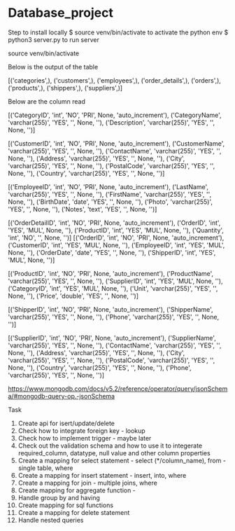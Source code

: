 # Database_project

Step to install locally
$ source venv/bin/activate to activate the python env
$ python3 server.py to run server

source venv/bin/activate

Below is the output of the table

[('categories',), ('customers',), ('employees',), ('order_details',), ('orders',), ('products',), ('shippers',), ('suppliers',)]


Below are the column read

[('CategoryID', 'int', 'NO', 'PRI', None, 'auto_increment'), ('CategoryName', 'varchar(255)', 'YES', '', None, ''), ('Description', 'varchar(255)', 'YES', '', None, '')]

[('CustomerID', 'int', 'NO', 'PRI', None, 'auto_increment'), ('CustomerName', 'varchar(255)', 'YES', '', None, ''), ('ContactName', 'varchar(255)', 'YES', '', None, ''), ('Address', 'varchar(255)', 'YES', '', None, ''), ('City', 'varchar(255)', 'YES', '', None, ''), ('PostalCode', 'varchar(255)', 'YES', '', None, ''), ('Country', 'varchar(255)', 'YES', '', None, '')]

[('EmployeeID', 'int', 'NO', 'PRI', None, 'auto_increment'), ('LastName', 'varchar(255)', 'YES', '', None, ''), ('FirstName', 'varchar(255)', 'YES', '', None, ''), ('BirthDate', 'date', 'YES', '', None, ''), ('Photo', 'varchar(255)', 'YES', '', None, ''), ('Notes', 'text', 'YES', '', None, '')]

[('OrderDetailID', 'int', 'NO', 'PRI', None, 'auto_increment'), ('OrderID', 'int', 'YES', 'MUL', None, ''), ('ProductID', 'int', 'YES', 'MUL', None, ''), ('Quantity', 'int', 'NO', '', None, '')]
[('OrderID', 'int', 'NO', 'PRI', None, 'auto_increment'), ('CustomerID', 'int', 'YES', 'MUL', None, ''), ('EmployeeID', 'int', 'YES', 'MUL', None, ''), ('OrderDate', 'date', 'YES', '', None, ''), ('ShipperID', 'int', 'YES', 'MUL', None, '')]

[('ProductID', 'int', 'NO', 'PRI', None, 'auto_increment'), ('ProductName', 'varchar(255)', 'YES', '', None, ''), ('SupplierID', 'int', 'YES', 'MUL', None, ''), ('CategoryID', 'int', 'YES', 'MUL', None, ''), ('Unit', 'varchar(255)', 'YES', '', None, ''), ('Price', 'double', 'YES', '', None, '')]

[('ShipperID', 'int', 'NO', 'PRI', None, 'auto_increment'), ('ShipperName', 'varchar(255)', 'YES', '', None, ''), ('Phone', 'varchar(255)', 'YES', '', None, '')]

[('SupplierID', 'int', 'NO', 'PRI', None, 'auto_increment'), ('SupplierName', 'varchar(255)', 'YES', '', None, ''), ('ContactName', 'varchar(255)', 'YES', '', None, ''), ('Address', 'varchar(255)', 'YES', '', None, ''), ('City', 'varchar(255)', 'YES', '', None, ''), ('PostalCode', 'varchar(255)', 'YES', '', None, ''), ('Country', 'varchar(255)', 'YES', '', None, ''), ('Phone', 'varchar(255)', 'YES', '', None, '')]


https://www.mongodb.com/docs/v5.2/reference/operator/query/jsonSchema/#mongodb-query-op.-jsonSchema


Task
1. Create api for isert/update/delete
2. Check how to integrate foreign key - lookup
3. Check how to implement trigger -   maybe later
4. Check out the validation schema and how to use it to integerate required_column, datatype, null value and other column properties
5. Create a mapping for select statement - select (*/column_name), from - single table, where
6. Create a mapping for insert statement - insert, into, where
7. Create a mapping for join - multiple joins, where 
8. Create mapping for aggregate function -  
9. Handle group by and having
10. Create mapping for sql functions
11. Create a mapping for delete statement
12. Handle nested queries


